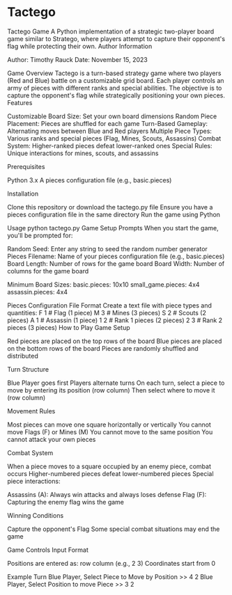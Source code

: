 # Tactego

Tactego Game
A Python implementation of a strategic two-player board game similar to Stratego, where players attempt to capture their opponent's flag while protecting their own.
Author Information

Author: Timothy Rauck
Date: November 15, 2023

Game Overview
Tactego is a turn-based strategy game where two players (Red and Blue) battle on a customizable grid board. Each player controls an army of pieces with different ranks and special abilities. The objective is to capture the opponent's flag while strategically positioning your own pieces.
Features

Customizable Board Size: Set your own board dimensions
Random Piece Placement: Pieces are shuffled for each game
Turn-Based Gameplay: Alternating moves between Blue and Red players
Multiple Piece Types: Various ranks and special pieces (Flag, Mines, Scouts, Assassins)
Combat System: Higher-ranked pieces defeat lower-ranked ones
Special Rules: Unique interactions for mines, scouts, and assassins

Prerequisites

Python 3.x
A pieces configuration file (e.g., basic.pieces)

Installation

Clone this repository or download the tactego.py file
Ensure you have a pieces configuration file in the same directory
Run the game using Python

Usage
python tactego.py
Game Setup Prompts
When you start the game, you'll be prompted for:

Random Seed: Enter any string to seed the random number generator
Pieces Filename: Name of your pieces configuration file (e.g., basic.pieces)
Board Length: Number of rows for the game board
Board Width: Number of columns for the game board

Minimum Board Sizes:
basic.pieces: 10x10
small_game.pieces: 4x4
assassin.pieces: 4x4

Pieces Configuration File Format
Create a text file with piece types and quantities:
F 1    # Flag (1 piece)
M 3    # Mines (3 pieces)
S 2    # Scouts (2 pieces)
A 1    # Assassin (1 piece)
1 2    # Rank 1 pieces (2 pieces)
2 3    # Rank 2 pieces (3 pieces)
How to Play
Game Setup

Red pieces are placed on the top rows of the board
Blue pieces are placed on the bottom rows of the board
Pieces are randomly shuffled and distributed

Turn Structure

Blue Player goes first
Players alternate turns
On each turn, select a piece to move by entering its position (row column)
Then select where to move it (row column)

Movement Rules

Most pieces can move one square horizontally or vertically
You cannot move Flags (F) or Mines (M)
You cannot move to the same position
You cannot attack your own pieces

Combat System

When a piece moves to a square occupied by an enemy piece, combat occurs
Higher-numbered pieces defeat lower-numbered pieces
Special piece interactions:

Assassins (A): Always win attacks and always loses defense
Flag (F): Capturing the enemy flag wins the game



Winning Conditions

Capture the opponent's Flag
Some special combat situations may end the game

Game Controls
Input Format

Positions are entered as: row column (e.g., 2 3)
Coordinates start from 0

Example Turn
Blue Player, Select Piece to Move by Position >> 4 2
Blue Player, Select Position to move Piece >> 3 2
